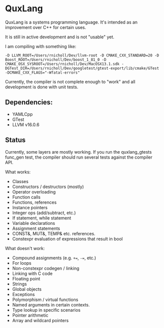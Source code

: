 # QuxLang

QuxLang is a systems programming language. It's intended as an improvement over C++ for certain uses.

It is still in active development and is not "usable" yet.

I am compiling with something like:

```
-D LLVM_ROOT=/Users/rnicholl/Dev/llvm-root -D CMAKE_CXX_STANDARD=20 -D Boost_ROOT=/Users/rnicholl/Dev/boost_1_81_0 -D CMAKE_OSX_SYSROOT=/Users/rnicholl/Dev/MacOSX13.1.sdk -DGTest_DIR=/Users/rnicholl/Dev/googletest/gtest-export/lib/cmake/GTest -DCMAKE_CXX_FLAGS="-Wfatal-errors"
```

Currently, the compiler is not complete enough to "work" and all development is done with unit tests.

## Dependencies:

* YAMLCpp
* GTest
* LLVM v16.0.6

## Status

Currently, some layers are mostly working. If you run the quxlang_gtests func_gen test, the compiler should run several
tests against the compiler API.

What works:

* Classes
* Constructors / destructors (mostly)
* Operator overloading
* Function calls
* Functions, references
* Instance pointers
* Integer ops (add/subtract, etc.)
* If statement, while statement
* Variable declarations
* Assignment statements
* CONST&, MUT&, TEMP& etc. references.
* Constexpr evaluation of expressions that result in bool

What doesn't work:

* Compound assignments (e.g. `+=`, `-=`, etc.)
* For loops
* Non-constexpr codegen / linking
* Linking with C code
* Floating point
* Strings
* Global objects
* Exceptions
* Polymorphism / virtual functions
* Named arguments in certain contexts.
* Type lookup in specific scenarios
* Pointer arithmetic
* Array and wildcard pointers
 